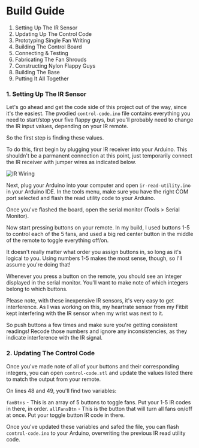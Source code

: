 Build Guide
=============

1. Setting Up The IR Sensor
2. Updating Up The Control Code
3. Prototyping Single Fan Writing
4. Building The Control Board
5. Connecting & Testing
6. Fabricating The Fan Shrouds
7. Constructing Nylon Flappy Guys
8. Building The Base
9. Putting It All Together

### 1. Setting Up The IR Sensor

Let's go ahead and get the code side of this project out of the way, since it's the easiest. The pvodied `control-code.ino` file contains everything you need to start/stop your five flappy guys, but you'll probably need to change the IR input values, depending on your IR remote. 

So the first step is finding these values.

To do this, first begin by plugging your IR receiver into your Arduino. This shouldn't be a parmanent connection at this point, just temporarily connect the IR receiver with jumper wires as indicated below.

![IR Wiring](https://kellishaver.com/misc/flappy-guys/01.png)

Next, plug your Arduino into your computer and open `ir-read-utility.ino` in your Arduino IDE. In the tools menu, make sure you have the right COM port selected and flash the read utility code to your Arduino. 

Once you've flashed the board, open the serial monitor (Tools > Serial Monitor). 

Now start pressing buttons on your remote. In my build, I used buttons 1-5 to control each of the 5 fans, and used a big red center button in the middle of the remote to toggle everything off/on. 

It doesn't really matter what order you assign buttons in, so long as it's logical to you. Using numbers 1-5 makes the most sense, though, so I'll assume you're doing that! 

Whenever you press a button on the remote, you should see an integer displayed in the serial monitor. You'll want to make note of which integers belong to which buttons.

Please note, with these inexpensive IR sensors, it's very easy to get interference. As I was working on this, my heartrate sensor from my Fitbit kept interfering with the IR sensor when my wrist was next to it. 

So push buttons a few times and make sure you're getting consistent readings! Recode those numbers and ignore any inconsistencies, as they indicate interference with the IR signal. 

### 2. Updating The Control Code

Once you've made note of all of your buttons and their corresponding integers, you can open `control-code.stl` and update the values listed there to match the output from your remote. 

On lines 48 and 49, you'll find two variables:

`fanBtns` - This is an array of 5 buttons to toggle fans. Put your 1-5 IR codes in there, in order.
`allFansBtn` - This is the button that will turn all fans on/off at once. Put your toggle button IR code in there.

Once you've updated these variables and safed the file, you can flash `control-code.ino` to your Arduino, overwriting the previous IR read utility code. 

